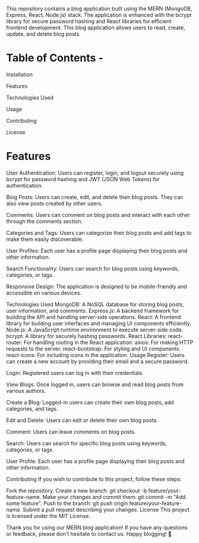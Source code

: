 This repository contains a blog application built using the MERN (MongoDB, Express, React, Node.js) stack. The application is enhanced with the bcrypt library for secure password hashing and React libraries for efficient frontend development. This blog application allows users to read, create, update, and delete blog posts.

# Table of Contents -

Installation

Features

Technologies Used

Usage

Contributing

License

# Features

User Authentication: Users can register, login, and logout securely using bcrypt for password hashing and JWT (JSON Web Tokens) for authentication.

Blog Posts: Users can create, edit, and delete their blog posts. They can also view posts created by other users.

Comments: Users can comment on blog posts and interact with each other through the comments section.

Categories and Tags: Users can categorize their blog posts and add tags to make them easily discoverable.

User Profiles: Each user has a profile page displaying their blog posts and other information.

Search Functionality: Users can search for blog posts using keywords, categories, or tags.

Responsive Design: The application is designed to be mobile-friendly and accessible on various devices.

Technologies Used
MongoDB: A NoSQL database for storing blog posts, user information, and comments.
Express.js: A backend framework for building the API and handling server-side operations.
React: A frontend library for building user interfaces and managing UI components efficiently.
Node.js: A JavaScript runtime environment to execute server-side code.
bcrypt: A library for securely hashing passwords.
React Libraries:
react-router: For handling routing in the React application.
axios: For making HTTP requests to the server.
react-bootstrap: For styling and UI components.
react-icons: For including icons in the application.
Usage
Register: Users can create a new account by providing their email and a secure password.

Login: Registered users can log in with their credentials.

View Blogs: Once logged in, users can browse and read blog posts from various authors.

Create a Blog: Logged-in users can create their own blog posts, add categories, and tags.

Edit and Delete: Users can edit or delete their own blog posts.

Comment: Users can leave comments on blog posts.

Search: Users can search for specific blog posts using keywords, categories, or tags.

User Profile: Each user has a profile page displaying their blog posts and other information.

Contributing
If you wish to contribute to this project, follow these steps:

Fork the repository.
Create a new branch: git checkout -b feature/your-feature-name.
Make your changes and commit them: git commit -m "Add some feature".
Push to the branch: git push origin feature/your-feature-name.
Submit a pull request describing your changes.
License
This project is licensed under the MIT License.

Thank you for using our MERN blog application! If you have any questions or feedback, please don't hesitate to contact us. Happy blogging! 🚀
